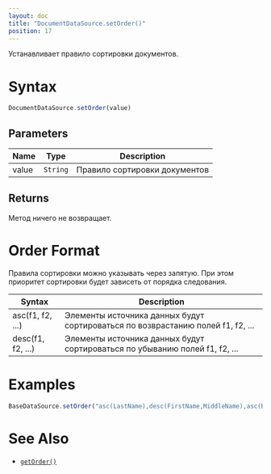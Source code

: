 ```yaml
---
layout: doc
title: "DocumentDataSource.setOrder()"
position: 17
---
```


Устанавливает правило сортировки документов.

# Syntax

```js
DocumentDataSource.setOrder(value)
```

## Parameters

|Name|Type|Description|
|----|----|-----------|
|value|`String`|Правило сортировки документов|

## Returns

Метод ничего не возвращает.

# Order Format

Правила сортировки можно указывать через запятую. При этом приоритет сортировки будет зависеть от порядка следования.

|Syntax|Description|
|----|-----------|
|asc(f1, f2, ...)|Элементы источника данных будут сортироваться по возврастанию полей f1, f2, ...|
|desc(f1, f2, ...)|Элементы источника данных будут сортироваться по убыванию полей f1, f2, ...|

# Examples

```js
BaseDataSource.setOrder("asc(LastName),desc(FirstName,MiddleName),asc(Birthday)");
```

# See Also

* [`getOrder()`](../DocumentDataSource.getOrder/)